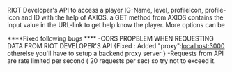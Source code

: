 RIOT Developer's API to access a player IG-Name, level, profileIcon, profile-icon and ID with the help of AXIOS. a GET method from AXIOS contains the input value in the URL-link to get help know the player.
More options can be 

****Fixed following bugs ****
-CORS PROPBLEM WHEN REQUESTING DATA FROM RIOT DEVELOPER'S API {Fixed : Added "proxy":<localhost:3000> otherelse you'll have to setup a backend proxy server }
-Requests from API are rate limited per second ( 20 requests per sec) so try not to exceed it.



